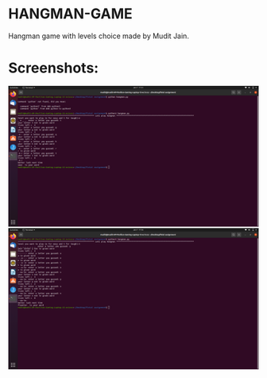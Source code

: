 # HANGMAN-GAME

Hangman game with levels choice made by Mudit Jain.

# Screenshots:
<p align="center">
  <img src="https://raw.githubusercontent.com/MudiT025/HANGMAN-GAME/master/scrennshots/screenshot-1.png" alt="screenshot-1" />
  
  <img src="https://raw.githubusercontent.com/MudiT025/HANGMAN-GAME/master/scrennshots/screenshot-2.png" alt="screenshot-2" />
  
</p>
